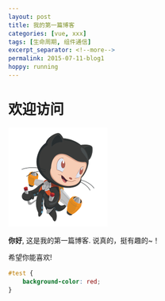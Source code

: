 ```yaml
---
layout: post
title: 我的第一篇博客
categories: [vue, xxx]
tags: [生命周期, 组件通信]
excerpt_separator: <!--more-->
permalink: 2015-07-11-blog1
hoppy: running
---
```


# 欢迎访问

![avatar](/assets/img/avatar.png)

**你好**, 这是我的第一篇博客.
说真的，挺有趣的~！
<!--more-->
希望你能喜欢!

```css
#test {
    background-color: red;
}
```

